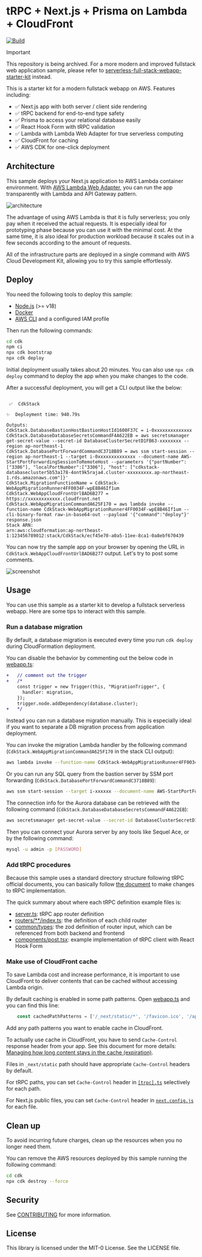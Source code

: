 # tRPC + Next.js + Prisma on Lambda + CloudFront
[![Build](https://github.com/aws-samples/trpc-nextjs-ssr-prisma-lambda/actions/workflows/build.yml/badge.svg)](https://github.com/aws-samples/trpc-nextjs-ssr-prisma-lambda/actions/workflows/build.yml)

> [!IMPORTANT]  
> This repository is being archived. For a more modern and improved fullstack web application sample, please refer to [serverless-full-stack-webapp-starter-kit](https://github.com/aws-samples/serverless-full-stack-webapp-starter-kit) instead.

This is a starter kit for a modern fullstack webapp on AWS. Features including:

* ✅ Next.js app with both server / client side rendering
* ✅ tRPC backend for end-to-end type safety
* ✅ Prisma to access your relational database easily
* ✅ React Hook Form with tRPC validation
* ✅ Lambda with Lambda Web Adapter for true serverless computing
* ✅ CloudFront for caching
* ✅ AWS CDK for one-click deployment

## Architecture
This sample deploys your Next.js application to AWS Lambda container environment. With [AWS Lambda Web Adapter](https://github.com/awslabs/aws-lambda-web-adapter), you can run the app transparently with Lambda and API Gateway pattern.

![architecture](imgs/architecture.png)

The advantage of using AWS Lambda is that it is fully serverless; you only pay when it received the actual requests. It is especially ideal for prototyping phase because you can use it with the minimal cost. At the same time, it is also ideal for production workload because it scales out in a few seconds according to the amount of requests.

All of the infrastructure parts are deployed in a single command with AWS Cloud Development Kit, allowing you to try this sample effortlessly.

## Deploy
You need the following tools to deploy this sample:

* [Node.js](https://nodejs.org/en/download/) (>= v18)
* [Docker](https://docs.docker.com/get-docker/)
* [AWS CLI](https://docs.aws.amazon.com/cli/latest/userguide/getting-started-install.html) and a configured IAM profile


Then run the following commands:

```sh
cd cdk
npm ci
npx cdk bootstrap
npx cdk deploy
```

Initial deployment usually takes about 20 minutes. You can also use `npx cdk deploy` command to deploy the app when you make changes to the code.

After a successful deployment, you will get a CLI output like the below:

```

 ✅  CdkStack

✨  Deployment time: 940.79s

Outputs:
CdkStack.DatabaseBastionHostBastionHostId1600F37C = i-0xxxxxxxxxxxxxx
CdkStack.DatabaseDatabaseSecretsCommandF4A622EB = aws secretsmanager get-secret-value --secret-id DatabaseClusterSecretD1FB63-xxxxxxxx --region ap-northeast-1
CdkStack.DatabasePortForwardCommandC3718B89 = aws ssm start-session --region ap-northeast-1 --target i-0xxxxxxxxxxxxxx --document-name AWS-StartPortForwardingSessionToRemoteHost --parameters '{"portNumber":["3306"], "localPortNumber":["3306"], "host": ["cdkstack-databasecluster5b53a178-4ont9k5raja4.cluster-xxxxxxxxx.ap-northeast-1.rds.amazonaws.com"]}'
CdkStack.MigrationFunctionName = CdkStack-WebAppMigrationRunner4FF0034F-wpE8B46If1um
CdkStack.WebAppCloudFrontUrlBAD6B277 = https://xxxxxxxxxxxx.cloudfront.net
CdkStack.WebAppMigrationCommandA625F170 = aws lambda invoke --function-name CdkStack-WebAppMigrationRunner4FF0034F-wpE8B46If1um --cli-binary-format raw-in-base64-out --payload '{"command":"deploy"}' response.json
Stack ARN:
arn:aws:cloudformation:ap-northeast-1:123456789012:stack/CdkStack/ecf45e70-a0a5-11ee-8ca1-0a8ebf670439
```

You can now try the sample app on your browser by opening the URL in `CdkStack.WebAppCloudFrontUrlBAD6B277` output. Let's try to post some comments.

![screenshot](imgs/screenshot.png)

## Usage
You can use this sample as a starter kit to develop a fullstack serverless webapp. Here are some tips to interact with this sample.

### Run a database migration
By default, a database migration is executed every time you run `cdk deploy` during CloudFormation deployment.

You can disable the behavior by commenting out the below code in [webapp.ts](cdk/lib/constructs/webapp.ts):

```diff
+   // comment out the trigger 
+   /*
    const trigger = new Trigger(this, "MigrationTrigger", {
      handler: migration,
    });
    trigger.node.addDependency(database.cluster);
+   */
```

Instead you can run a database migration manually. This is especially ideal if you want to separate a DB migration process from application deployment.

You can invoke the migration Lambda handler by the following command (`CdkStack.WebAppMigrationCommandA625F170` in the stack CLI output):

```sh
aws lambda invoke --function-name CdkStack-WebAppMigrationRunner4FF0034F-wpE8B46If1um --cli-binary-format raw-in-base64-out --payload '{"command":"deploy"}' response.json
```

Or you can run any SQL query from the bastion server by SSM port forwarding (`CdkStack.DatabasePortForwardCommandC3718B89`):

```sh
aws ssm start-session --target i-xxxxxx --document-name AWS-StartPortForwardingSessionToRemoteHost --parameters '{"portNumber":["3306"], "localPortNumber":["3306"], "host": ["cdkstack-databasecluster5b53a178-4ont9k5raja4.cluster-xxxxxx.ap-northeast-1.rds.amazonaws.com"]}'
```

The connection info for the Aurora database can be retrieved with the following command (`CdkStack.DatabaseDatabaseSecretsCommandF4A622EB`):

```sh
aws secretsmanager get-secret-value --secret-id DatabaseClusterSecretD1FB63-xxxxxx --region ap-northeast-1
```

Then you can connect your Aurora server by any tools like Sequel Ace, or by the following command:

```sh
mysql -u admin -p [PASSWORD]
```

### Add tRPC procedures
Because this sample uses a standard directory structure following tRPC official documents, you can basically follow [the document](https://trpc.io/docs/quickstart#defining-a-backend-router) to make changes to tRPC implementation.

The quick summary about where each tRPC definition example files is:

* [server.ts](./webapp/src/server/server.ts): tRPC app router definition
* [routers/**/index.ts](./webapp/src/server/routers/): the definition of each child router
* [common/types](./webapp/src/common/types/): the zod definition of router input, which can be referenced from both backend and frontend
* [components/post.tsx](./webapp/src/components/post.tsx): example implementation of tRPC client with React Hook Form

### Make use of CloudFront cache
To save Lambda cost and increase performance, it is important to use CloudFront to deliver contents that can be cached without accessing Lambda origin.

By default caching is enabled in some path patterns. Open [webapp.ts](cdk/lib/constructs/webapp.ts) and you can find this line:

```ts
    const cachedPathPatterns = ['/_next/static/*', '/favicon.ico', '/api/trpc/*'];
```

Add any path patterns you want to enable cache in CloudFront.

To actually use cache in CloudFront, you have to send `Cache-Control` response header from your app. See this document for more details: [Managing how long content stays in the cache (expiration)](https://docs.aws.amazon.com/AmazonCloudFront/latest/DeveloperGuide/Expiration.html).

Files in `_next/static` path should have appropriate `Cache-Control` headers by default.

For tRPC paths, you can set `Cache-Control` header in [`[trpc].ts`](./webapp/src/pages/api/trpc/[trpc].ts]) selectively for each path.

For Next.js public files, you can set `Cache-Control` header in [`next.config.js`](./webapp/next.config.js) for each file.

## Clean up
To avoid incurring future charges, clean up the resources when you no longer need them.

You can remove the AWS resources deployed by this sample running the following command:

```sh
cd cdk
npx cdk destroy --force
```

## Security
See [CONTRIBUTING](CONTRIBUTING.md#security-issue-notifications) for more information.

## License
This library is licensed under the MIT-0 License. See the LICENSE file.
